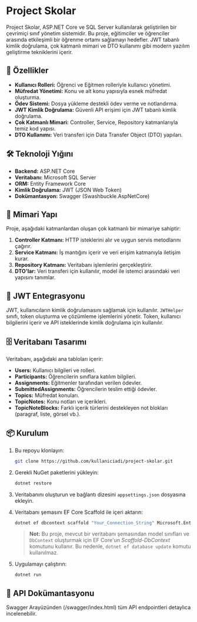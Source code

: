 # Project Skolar

Project Skolar, ASP.NET Core ve SQL Server kullanılarak geliştirilen bir çevrimiçi sınıf yönetim sistemidir. Bu proje, eğitimciler ve öğrenciler arasında etkileşimli bir öğrenme ortamı sağlamayı hedefler. JWT tabanlı kimlik doğrulama, çok katmanlı mimari ve DTO kullanımı gibi modern yazılım geliştirme tekniklerini içerir.

## 🚀 Özellikler

* **Kullanıcı Rolleri:** Öğrenci ve Eğitmen rolleriyle kullanıcı yönetimi.
* **Müfredat Yönetimi:** Konu ve alt konu yapısıyla esnek müfredat oluşturma.
* **Ödev Sistemi:** Dosya yükleme destekli ödev verme ve notlandırma.
* **JWT Kimlik Doğrulama:** Güvenli API erişimi için JWT tabanlı kimlik doğrulama.
* **Çok Katmanlı Mimari:** Controller, Service, Repository katmanlarıyla temiz kod yapısı.
* **DTO Kullanımı:** Veri transferi için Data Transfer Object (DTO) yapıları.

## 🛠️ Teknoloji Yığını

* **Backend:** ASP.NET Core
* **Veritabanı:** Microsoft SQL Server
* **ORM:** Entity Framework Core
* **Kimlik Doğrulama:** JWT (JSON Web Token)
* **Dokümantasyon:** Swagger (Swashbuckle.AspNetCore)

## 🧱 Mimari Yapı

Proje, aşağıdaki katmanlardan oluşan çok katmanlı bir mimariye sahiptir:

1. **Controller Katmanı:** HTTP isteklerini alır ve uygun servis metodlarını çağırır.
2. **Service Katmanı:** İş mantığını içerir ve veri erişim katmanıyla iletişim kurar.
3. **Repository Katmanı:** Veritabanı işlemlerini gerçekleştirir.
4. **DTO'lar:** Veri transferi için kullanılır, model ile istemci arasındaki veri yapısını tanımlar.

## 🔐 JWT Entegrasyonu

JWT, kullanıcıların kimlik doğrulamasını sağlamak için kullanılır. `JWTHelper` sınıfı, token oluşturma ve çözümleme işlemlerini yönetir. Token, kullanıcı bilgilerini içerir ve API isteklerinde kimlik doğrulama için kullanılır.

## 🗄️ Veritabanı Tasarımı

Veritabanı, aşağıdaki ana tabloları içerir:

* **Users:** Kullanıcı bilgileri ve rolleri.
* **Participants:** Öğrencilerin sınıflara katılım bilgileri.
* **Assignments:** Eğitmenler tarafından verilen ödevler.
* **SubmittedAssignments:** Öğrencilerin teslim ettiği ödevler.
* **Topics:** Müfredat konuları.
* **TopicNotes:** Konu notları ve içerikleri.
* **TopicNoteBlocks:** Farklı içerik türlerini destekleyen not blokları (paragraf, liste, görsel vb.).

## 📦 Kurulum

1. Bu repoyu klonlayın:

   ```bash
   git clone https://github.com/kullaniciadi/project-skolar.git
   ```

2. Gerekli NuGet paketlerini yükleyin:

   ```bash
   dotnet restore
   ```

3. Veritabanını oluşturun ve bağlantı dizesini `appsettings.json` dosyasına ekleyin.

4. Veritabanı şemasını EF Core Scaffold ile içeri aktarın:

   ```bash
   dotnet ef dbcontext scaffold "Your_Connection_String" Microsoft.EntityFrameworkCore.SqlServer --output-dir Models --context-dir Data --context YourDbContextName --force
   ```

   > **Not:** Bu proje, mevcut bir veritabanı şemasından model sınıfları ve `DbContext` oluşturmak için EF Core'un *Scaffold-DbContext* komutunu kullanır. Bu nedenle, `dotnet ef database update` komutu kullanılmaz.

5. Uygulamayı çalıştırın:

   ```bash
   dotnet run
   ```

## 📄 API Dokümantasyonu

Swagger Arayüzünden (/swagger/index.html) tüm API endpointleri detaylıca incelenebilir.
